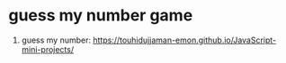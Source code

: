 # guess my number game
1. guess my number: https://touhidujjaman-emon.github.io/JavaScript-mini-projects/
